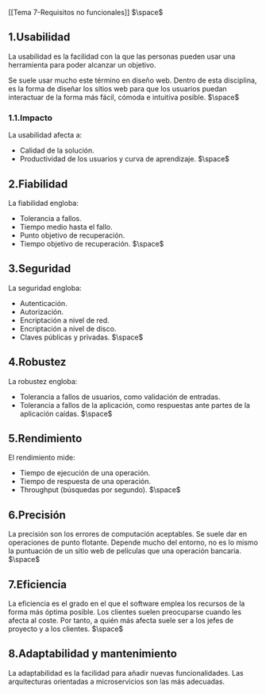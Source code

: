 [[Tema 7-Requisitos no funcionales]]
$\space$
## 1.Usabilidad
La usabilidad es la facilidad con la que las personas pueden usar una herramienta para poder alcanzar un objetivo. 

Se suele usar mucho este término en diseño web. Dentro de esta disciplina, es la forma de diseñar los sitios web para que los usuarios puedan interactuar de la forma más fácil, cómoda e intuitiva posible.
$\space$
### 1.1.Impacto
La usabilidad afecta a:
+ Calidad de la solución.
+ Productividad de los usuarios y curva de aprendizaje.
$\space$
## 2.Fiabilidad
La fiabilidad engloba:
+ Tolerancia a fallos.
+ Tiempo medio hasta el fallo.
+ Punto objetivo de recuperación.
+ Tiempo objetivo de recuperación.
$\space$
## 3.Seguridad
La seguridad engloba:
+ Autenticación.
+ Autorización.
+ Encriptación a nivel de red.
+ Encriptación a nivel de disco.
+ Claves públicas y privadas.
$\space$
## 4.Robustez
La robustez engloba:
+ Tolerancia a fallos de usuarios, como validación de entradas.
+ Tolerancia a fallos de la aplicación, como respuestas ante partes de la aplicación caídas.
$\space$
## 5.Rendimiento
El rendimiento mide:
+ Tiempo de ejecución de una operación.
+ Tiempo de respuesta de una operación.
+ Throughput (búsquedas por segundo).
$\space$
## 6.Precisión
La precisión son los errores de computación aceptables. Se suele dar en operaciones de punto flotante. Depende mucho del entorno, no es lo mismo la puntuación de un sitio web de películas que una operación bancaria.
$\space$
## 7.Eficiencia
La eficiencia es el grado en el que el software emplea los recursos de la forma más óptima posible. Los clientes suelen preocuparse cuando les afecta al coste. Por tanto, a quién más afecta suele ser a los jefes de proyecto y a los clientes.
$\space$
## 8.Adaptabilidad y mantenimiento
La adaptabilidad es la facilidad para añadir nuevas funcionalidades. Las arquitecturas orientadas a microservicios son las más adecuadas. 


